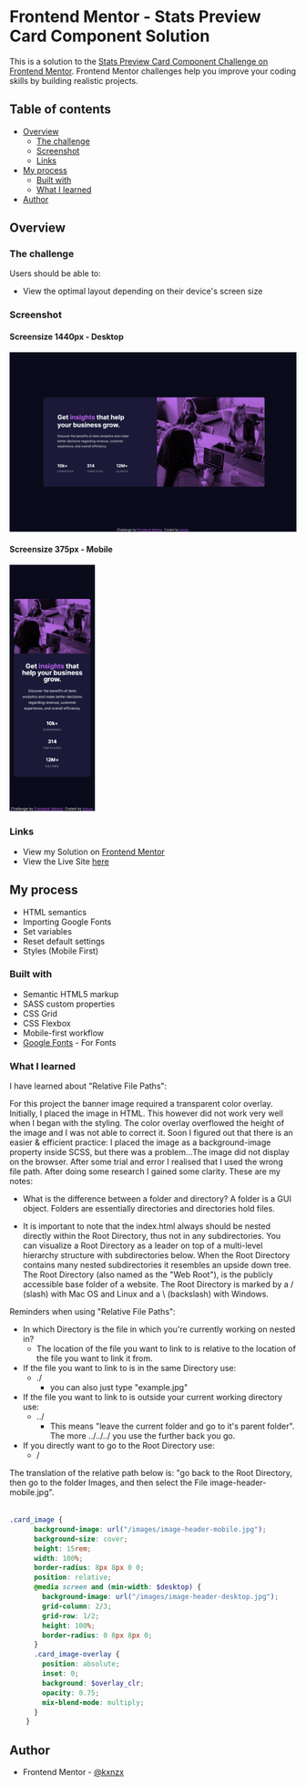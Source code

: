 # Frontend Mentor - Stats Preview Card Component Solution

This is a solution to the [Stats Preview Card Component Challenge on Frontend Mentor](https://www.frontendmentor.io/challenges/stats-preview-card-component-8JqbgoU62). Frontend Mentor challenges help you improve your coding skills by building realistic projects.

## Table of contents

- [Overview](#overview)
  - [The challenge](#the-challenge)
  - [Screenshot](#screenshot)
  - [Links](#links)
- [My process](#my-process)
  - [Built with](#built-with)
  - [What I learned](#what-i-learned)
- [Author](#author)

## Overview

### The challenge

Users should be able to:

- View the optimal layout depending on their device's screen size

### Screenshot

#### Screensize 1440px - Desktop

![Desktop](images/Screenshotdesktop.png)

#### Screensize 375px - Mobile

<img src="images/Screenshotmobile.png" alt="Mobile" width="150px">

### Links

- View my Solution on [Frontend Mentor](https://your-solution-url.com)
- View the Live Site [here](https://your-live-site-url.com)

## My process

- HTML semantics
- Importing Google Fonts
- Set variables
- Reset default settings
- Styles (Mobile First)

### Built with

- Semantic HTML5 markup
- SASS custom properties
- CSS Grid
- CSS Flexbox
- Mobile-first workflow
- [Google Fonts](https://fonts.google.com/) - For Fonts

### What I learned

I have learned about "Relative File Paths":

For this project the banner image required a transparent color overlay. Initially, I placed the image in HTML. This however did not work very well when I began with the styling. The color overlay overflowed the height of the image and I was not able to correct it. Soon I figured out that there is an easier & efficient practice: I placed the image as a background-image property inside SCSS, but there was a problem...The image did not display on the browser. After some trial and error I realised that I used the wrong file path. After doing some research I gained some clarity. These are my notes:

- What is the difference between a folder and directory? A folder is a GUI object. Folders are essentially directories and directories hold files.

- It is important to note that the index.html always should be nested directly within the Root Directory, thus not in any subdirectories. You can visualize a Root Directory as a leader on top of a multi-level hierarchy structure with subdirectories below. When the Root Directory contains many nested subdirectories it resembles an upside down tree. The Root Directory (also named as the "Web Root"), is the publicly accessible base folder of a website. The Root Directory is marked by a / (slash) with Mac OS and Linux and a \ (backslash) with Windows.

Reminders when using "Relative File Paths":

- In which Directory is the file in which you're currently working on nested in?
  - The location of the file you want to link to is relative to the location of the file you want to link it from.
- If the file you want to link to is in the same Directory use:
  - ./
    - you can also just type "example.jpg"
- If the file you want to link to is outside your current working directory use:
  - ../
    - This means "leave the current folder and go to it's parent folder". The more ../../../ you use the further back you go.
- If you directly want to go to the Root Directory use:
  - /

The translation of the relative path below is: "go back to the Root Directory, then go to the folder Images, and then select the File image-header-mobile.jpg".

```SCSS

.card_image {
      background-image: url("/images/image-header-mobile.jpg");
      background-size: cover;
      height: 15rem;
      width: 100%;
      border-radius: 8px 8px 0 0;
      position: relative;
      @media screen and (min-width: $desktop) {
        background-image: url("/images/image-header-desktop.jpg");
        grid-column: 2/3;
        grid-row: 1/2;
        height: 100%;
        border-radius: 0 8px 8px 0;
      }
      .card_image-overlay {
        position: absolute;
        inset: 0;
        background: $overlay_clr;
        opacity: 0.75;
        mix-blend-mode: multiply;
      }
    }
```

## Author

- Frontend Mentor - [@kxnzx](https://www.frontendmentor.io/profile/kxnzx)
